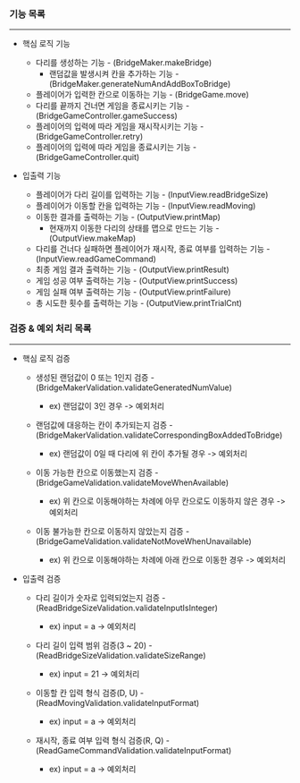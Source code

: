 ### 기능 목록

---
* 핵심 로직 기능
  * 다리를 생성하는 기능 - (BridgeMaker.makeBridge)
     * 랜덤값을 발생시켜 칸을 추가하는 기능 - (BridgeMaker.generateNumAndAddBoxToBridge)
  * 플레이어가 입력한 칸으로 이동하는 기능 - (BridgeGame.move)
  * 다리를 끝까지 건너면 게임을 종료시키는 기능 - (BridgeGameController.gameSuccess)
  * 플레이어의 입력에 따라 게임을 재시작시키는 기능 -(BridgeGameController.retry)
  * 플레이어의 입력에 따라 게임을 종료시키는 기능 -(BridgeGameController.quit)
   
* 입출력 기능
  * 플레이어가 다리 길이를 입력하는 기능 - (InputView.readBridgeSize)
  * 플레이어가 이동할 칸을 입력하는 기능 - (InputView.readMoving)
  * 이동한 결과를 출력하는 기능 - (OutputView.printMap)
      * 현재까지 이동한 다리의 상태를 맵으로 만드는 기능 - (OutputView.makeMap)
  * 다리를 건너다 실패하면 플레이어가 재시작, 종료 여부를 입력하는 기능 - (InputView.readGameCommand)
  * 최종 게임 결과 출력하는 기능 - (OutputView.printResult)
  * 게임 성공 여부 출력하는 기능 - (OutputView.printSuccess)
  * 게임 실패 여부 출력하는 기능 - (OutputView.printFailure)
  * 총 시도한 횟수를 출력하는 기능 - (OutputView.printTrialCnt)

### 검증 & 예외 처리 목록

---
* 핵심 로직 검증
  * 생성된 랜덤값이 0 또는 1인지 검증 - (BridgeMakerValidation.validateGeneratedNumValue)
      * ex) 랜덤값이 3인 경우 -> 예외처리
      
  * 랜덤값에 대응하는 칸이 추가되는지 검증 - (BridgeMakerValidation.validateCorrespondingBoxAddedToBridge)
      * ex) 랜덤값이 0일 때 다리에 위 칸이 추가될 경우 -> 예외처리
      
  * 이동 가능한 칸으로 이동했는지 검증 - (BridgeGameValidation.validateMoveWhenAvailable)
      * ex) 위 칸으로 이동해야하는 차례에 아무 칸으로도 이동하지 않은 경우 -> 예외처리
      
  * 이동 불가능한 칸으로 이동하지 않았는지 검증 - (BridgeGameValidation.validateNotMoveWhenUnavailable)
      * ex) 위 칸으로 이동해야하는 차례에 아래 칸으로 이동한 경우 -> 예외처리

* 입출력 검증
   * 다리 길이가 숫자로 입력되었는지 검증 - (ReadBridgeSizeValidation.validateInputIsInteger)
      * ex) input = a -> 예외처리
      
   * 다리 길이 입력 범위 검증(3 ~ 20) - (ReadBridgeSizeValidation.validateSizeRange)
      * ex) input = 21 -> 예외처리
       
   * 이동할 칸 입력 형식 검증(D, U) - (ReadMovingValidation.validateInputFormat)
      * ex) input = a -> 예외처리
      
   * 재시작, 종료 여부 입력 형식 검증(R, Q) - (ReadGameCommandValidation.validateInputFormat)
      * ex) input = a -> 예외처리
